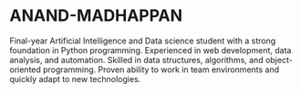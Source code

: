 # ANAND-MADHAPPAN
Final-year Artificial Intelligence and Data science student with a strong foundation in Python programming. Experienced in web development, data  analysis, and automation. Skilled in data structures, algorithms, and object-oriented programming. Proven ability to work in team environments and  quickly adapt to new technologies.

